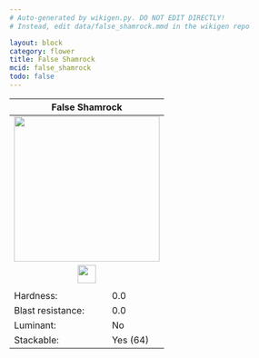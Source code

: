```yaml
---
# Auto-generated by wikigen.py. DO NOT EDIT DIRECTLY!
# Instead, edit data/false_shamrock.mmd in the wikigen repo

layout: block
category: flower
title: False Shamrock
mcid: false_shamrock
todo: false
---
```


<table class="block-info"><thead><tr>
<th colspan=2>False Shamrock</th>
</tr></thead><tbody><tr>
<tr><td colspan=2 style="text-align:center"><img src="/allotment/img/textures/allotment/false_shamrock.png" width="256" height="256" alt="" class="preview-icon"></td></tr>
<tr><td colspan=2 style="text-align:center"><img src="/allotment/img/inventory_textures/allotment/false_shamrock.png" width="32" height="32" alt="" class="inventory-icon"></td></tr>
<tr><td colspan=2 style="text-align:center"><span class="tool-info tool-none tool-level-0" title="Does not require or break faster with any tool"></span></td></tr>
<tr><td>Hardness:</td><td>0.0</td></tr>
<tr><td>Blast resistance:</td><td>0.0</td></tr>
<tr><td>Luminant:</td><td>No</td></tr>
<tr><td>Stackable:</td><td>Yes (64)</td></tr>
</tr></tbody></table>

